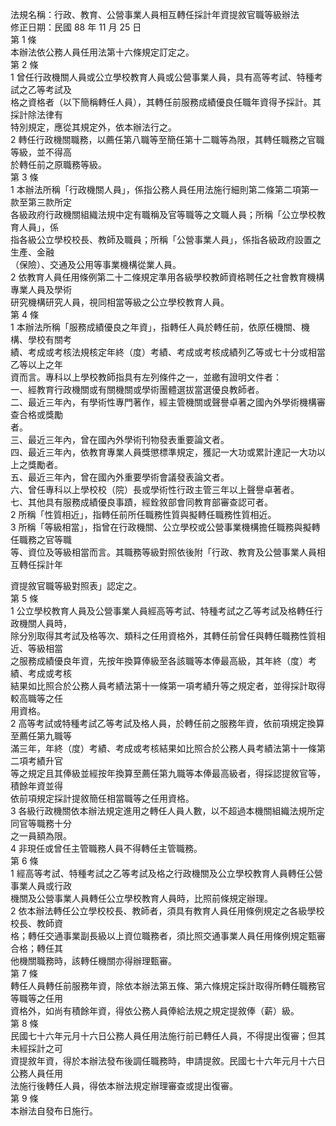 法規名稱：行政、教育、公營事業人員相互轉任採計年資提敘官職等級辦法  
修正日期：民國 88 年 11 月 25 日  
第 1 條  
本辦法依公務人員任用法第十六條規定訂定之。  
第 2 條  
1 曾任行政機關人員或公立學校教育人員或公營事業人員，具有高等考試、特種考試之乙等考試及  
格之資格者（以下簡稱轉任人員），其轉任前服務成績優良任職年資得予採計。其採計除法律有  
特別規定，應從其規定外，依本辦法行之。  
2 轉任行政機關職務，以薦任第八職等至簡任第十二職等為限，其轉任職務之官職等級，並不得高  
於轉任前之原職務等級。  
第 3 條  
1 本辦法所稱「行政機關人員」，係指公務人員任用法施行細則第二條第二項第一款至第三款所定  
各級政府行政機關組織法規中定有職稱及官等職等之文職人員；所稱「公立學校教育人員」，係  
指各級公立學校校長、教師及職員；所稱「公營事業人員」，係指各級政府設置之生產、金融  
（保險）、交通及公用等事業機構從業人員。  
2 依教育人員任用條例第二十二條規定準用各級學校教師資格聘任之社會教育機構專業人員及學術  
研究機構研究人員，視同相當等級之公立學校教育人員。  
第 4 條  
1 本辦法所稱「服務成績優良之年資」，指轉任人員於轉任前，依原任機關、機構、學校有關考  
績、考成或考核法規核定年終（度）考績、考成或考核成績列乙等或七十分或相當乙等以上之年  
資而言。專科以上學校教師指具有左列條件之一，並繳有證明文件者：  
一、經教育行政機關或有關機關或學術團體選拔當選優良教師者。  
二、最近三年內，有學術性專門著作，經主管機關或聲譽卓著之國內外學術機構審查合格或獎勵  
者。  
三、最近三年內，曾在國內外學術刊物發表重要論文者。  
四、最近三年內，依教育專業人員獎懲標準規定，獲記一大功或累計達記一大功以上之獎勵者。  
五、最近三年內，曾在國內外重要學術會議發表論文者。  
六、曾任專科以上學校校（院）長或學術性行政主管三年以上聲譽卓著者。  
七、其他具有服務成績優良事蹟，經銓敘部會同教育部審查認可者。  
2 所稱「性質相近」，指轉任前所任職務性質與擬轉任職務性質相近。  
3 所稱「等級相當」，指曾在行政機關、公立學校或公營事業機構擔任職務與擬轉任職務之官等職  
等、資位及等級相當而言。其職務等級對照依後附「行政、教育及公營事業人員相互轉任採計年  


資提敘官職等級對照表」認定之。  
第 5 條  
1 公立學校教育人員及公營事業人員經高等考試、特種考試之乙等考試及格轉任行政機關人員時，  
除分別取得其考試及格等次、類科之任用資格外，其轉任前曾任與轉任職務性質相近、等級相當  
之服務成績優良年資，先按年換算俸級至各該職等本俸最高級，其年終（度）考績、考成或考核  
結果如比照合於公務人員考績法第十一條第一項考績升等之規定者，並得採計取得較高職等之任  
用資格。  
2 高等考試或特種考試乙等考試及格人員，於轉任前之服務年資，依前項規定換算至薦任第九職等  
滿三年，年終（度）考績、考成或考核結果如比照合於公務人員考績法第十一條第二項考績升官  
等之規定且其俸級並經按年換算至薦任第九職等本俸最高級者，得採認提敘官等，積餘年資並得  
依前項規定採計提敘簡任相當職等之任用資格。  
3 各級行政機關依本辦法規定進用之轉任人員人數，以不超過本機關組織法規所定同官等職務十分  
之一員額為限。  
4 非現任或曾任主管職務人員不得轉任主管職務。  
第 6 條  
1 經高等考試、特種考試之乙等考試及格之行政機關及公立學校教育人員轉任公營事業人員或行政  
機關及公營事業人員轉任公立學校教育人員時，比照前條規定辦理。  
2 依本辦法轉任公立學校校長、教師者，須具有教育人員任用條例規定之各級學校校長、教師資  
格；轉任交通事業副長級以上資位職務者，須比照交通事業人員任用條例規定甄審合格；轉任其  
他機關職務時，該轉任機關亦得辦理甄審。  
第 7 條  
轉任人員轉任前服務年資，除依本辦法第五條、第六條規定採計取得所轉任職務官等職等之任用  
資格外，如尚有積餘年資，得依公務人員俸給法規之規定提敘俸（薪）級。  
第 8 條  
民國七十六年元月十六日公務人員任用法施行前已轉任人員，不得提出復審；但其未經採計之可  
資提敘年資，得於本辦法發布後調任職務時，申請提敘。民國七十六年元月十六日公務人員任用  
法施行後轉任人員，得依本辦法規定辦理審查或提出復審。  
第 9 條  
本辦法自發布日施行。  


